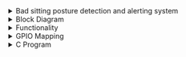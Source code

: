 
<details> 
  <summary>  Bad sitting posture detection and alerting system </summary> 
  Long sitting hours has caused a lot of health problems. This solution will constantly measure the distance between the chair and a persons head and back. Based on the measured distance, if it is found that the person is not sitting straight, then it will set the buzzer and the led high. A potentiometer is also added so that the user can define the timeout after which each measurement happens.
</details>
  <details> 
  <summary>  Block Diagram   </summary> 
 <img width="526" alt="image" src=https://github.com/user-attachments/assets/6f436052-3a84-4857-8e6e-a06ceec7bf42>
  </details>
  <details> 
  <summary>  Functionality </summary> 
     
  1. Set the timeout value using a potentiometer.
    
  2. The trigger pin is set to high for ultrasonic sensor1(used for measuring the head distance). When the trigger pin is pulled high, 
     then sound waves are sent from the sensor. Pull the trigger pin to low after waiting for 12msec.
     
  3. The echo pin output from the sensor1 goes high and the time for which the echo pin goes high is noted. Distance is calculated for 
     sensor1.
     
  4. Repeat steps 2 to 3 for sensor2.
     
  5. The distance received from both the sensors are compared, and if its greater than a hard coded value(value decided based on a 
     straight posture),then go to step6, else goto step7.
     
  6. Pull the led and buzzer output pin high.
     
  7. Wait for the user defined timeout value and go to step2.
     </details>
<details> 
  <summary>  GPIO Mapping </summary> 
      <img width="526" alt="image" src=https://github.com/user-attachments/assets/7fd95719-615c-46a8-b79d-e9a34e67bcfc>
</details>
<details>
  <summary> C Program </summary>
  [Sitting_posture_detection.c](./Sitting_posture_detection.c) 
   </details>

